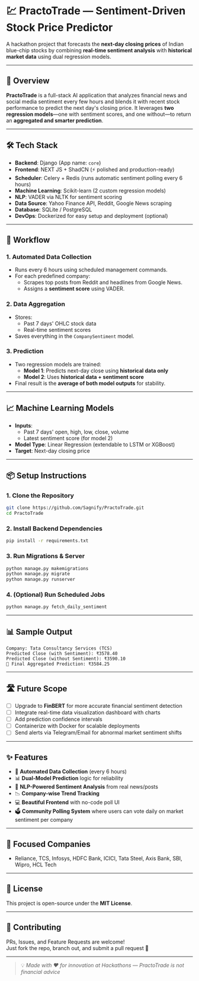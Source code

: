 # 💹 PractoTrade — Sentiment-Driven Stock Price Predictor

A hackathon project that forecasts the **next-day closing prices** of Indian blue-chip stocks by combining **real-time sentiment analysis** with **historical market data** using dual regression models.

---

## 🚀 Overview

**PractoTrade** is a full-stack AI application that analyzes financial news and social media sentiment every few hours and blends it with recent stock performance to predict the next day's closing price. It leverages **two regression models**—one with sentiment scores, and one without—to return an **aggregated and smarter prediction**.

---

## 🛠️ Tech Stack

- **Backend**: Django (App name: `core`)
- **Frontend**: NEXT JS + ShadCN (⚡ polished and production-ready)
- **Scheduler**: Celery + Redis (runs automatic sentiment polling every 6 hours)
- **Machine Learning**: Scikit-learn (2 custom regression models)
- **NLP**: VADER via NLTK for sentiment scoring
- **Data Source**: Yahoo Finance API, Reddit, Google News scraping
- **Database**: SQLite / PostgreSQL
- **DevOps**: Dockerized for easy setup and deployment (optional)

---

## 🔁 Workflow

### 1. Automated Data Collection
- Runs every 6 hours using scheduled management commands.
- For each predefined company:
  - Scrapes top posts from Reddit and headlines from Google News.
  - Assigns a **sentiment score** using VADER.

### 2. Data Aggregation
- Stores:
  - Past 7 days' OHLC stock data
  - Real-time sentiment scores
- Saves everything in the `CompanySentiment` model.

### 3. Prediction
- Two regression models are trained:
  - **Model 1**: Predicts next-day close using **historical data only**
  - **Model 2**: Uses **historical data + sentiment score**
- Final result is the **average of both model outputs** for stability.

---

## 📈 Machine Learning Models

- **Inputs**:
  - Past 7 days' open, high, low, close, volume
  - Latest sentiment score (for model 2)
- **Model Type**: Linear Regression (extendable to LSTM or XGBoost)
- **Target**: Next-day closing price

---

## 📦 Setup Instructions

### 1. Clone the Repository
```bash
git clone https://github.com/Sagnify/PractoTrade.git
cd PractoTrade
```

### 2. Install Backend Dependencies
```bash
pip install -r requirements.txt
```

### 3. Run Migrations & Server
```bash
python manage.py makemigrations
python manage.py migrate
python manage.py runserver
```

### 4. (Optional) Run Scheduled Jobs
```bash
python manage.py fetch_daily_sentiment
```

---

## 📊 Sample Output

```
Company: Tata Consultancy Services (TCS)
Predicted Close (with Sentiment): ₹3578.40
Predicted Close (without Sentiment): ₹3590.10
📌 Final Aggregated Prediction: ₹3584.25
```

---

## 🛣️ Future Scope

- [ ] Upgrade to **FinBERT** for more accurate financial sentiment detection
- [ ] Integrate real-time data visualization dashboard with charts
- [ ] Add prediction confidence intervals
- [ ] Containerize with Docker for scalable deployments
- [ ] Send alerts via Telegram/Email for abnormal market sentiment shifts

---

## ✨ Features

- 🔁 **Automated Data Collection** (every 6 hours)
- 📊 **Dual-Model Prediction** logic for reliability
- 🧠 **NLP-Powered Sentiment Analysis** from real news/posts
- 📉 **Company-wise Trend Tracking**
- 💻 **Beautiful Frontend** with no-code poll UI
- 🗳️ **Community Polling System** where users can vote daily on market sentiment per company

---

## 📍 Focused Companies
- Reliance, TCS, Infosys, HDFC Bank, ICICI, Tata Steel, Axis Bank, SBI, Wipro, HCL Tech

---

## 📄 License

This project is open-source under the **MIT License**.

---

## 🔗 Contributing

PRs, Issues, and Feature Requests are welcome!  
Just fork the repo, branch out, and submit a pull request 🙌

---

> 💡 _Made with ❤️ for innovation at Hackathons — PractoTrade is not financial advice_
